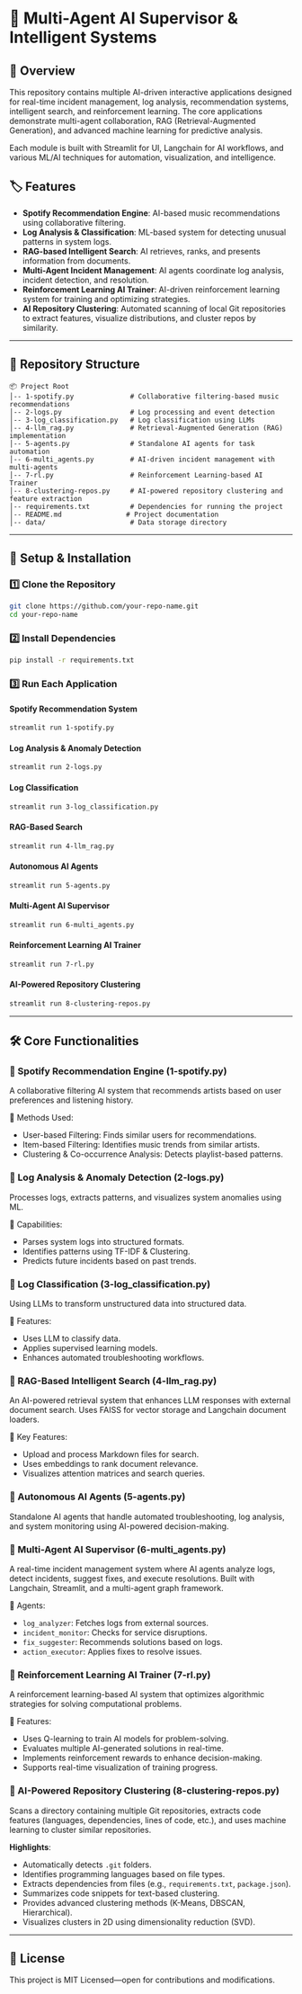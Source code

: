 # 🚀 Multi-Agent AI Supervisor & Intelligent Systems

## 📌 Overview

This repository contains multiple AI-driven interactive applications designed for real-time incident management, log analysis, recommendation systems, intelligent search, and reinforcement learning. The core applications demonstrate multi-agent collaboration, RAG (Retrieval-Augmented Generation), and advanced machine learning for predictive analysis.

Each module is built with Streamlit for UI, Langchain for AI workflows, and various ML/AI techniques for automation, visualization, and intelligence.

## 🏷️ Features

- **Spotify Recommendation Engine**: AI-based music recommendations using collaborative filtering.
- **Log Analysis & Classification**: ML-based system for detecting unusual patterns in system logs.
- **RAG-based Intelligent Search**: AI retrieves, ranks, and presents information from documents.
- **Multi-Agent Incident Management**: AI agents coordinate log analysis, incident detection, and resolution.
- **Reinforcement Learning AI Trainer**: AI-driven reinforcement learning system for training and optimizing strategies.
- **AI Repository Clustering**: Automated scanning of local Git repositories to extract features, visualize distributions, and cluster repos by similarity.

---

## 💂️️ Repository Structure

```text
📦 Project Root
│-- 1-spotify.py              # Collaborative filtering-based music recommendations
│-- 2-logs.py                 # Log processing and event detection
│-- 3-log_classification.py   # Log classification using LLMs
│-- 4-llm_rag.py              # Retrieval-Augmented Generation (RAG) implementation
│-- 5-agents.py               # Standalone AI agents for task automation
│-- 6-multi_agents.py         # AI-driven incident management with multi-agents
│-- 7-rl.py                   # Reinforcement Learning-based AI Trainer
│-- 8-clustering-repos.py     # AI-powered repository clustering and feature extraction
│-- requirements.txt          # Dependencies for running the project
│-- README.md                # Project documentation
│-- data/                     # Data storage directory
```

---

## 🚀 Setup & Installation

### 1️⃣ Clone the Repository

```sh
git clone https://github.com/your-repo-name.git
cd your-repo-name
```

### 2️⃣ Install Dependencies

```sh
pip install -r requirements.txt
```

### 3️⃣ Run Each Application

#### Spotify Recommendation System

```sh
streamlit run 1-spotify.py
```

#### Log Analysis & Anomaly Detection

```sh
streamlit run 2-logs.py
```

#### Log Classification

```sh
streamlit run 3-log_classification.py
```

#### RAG-Based Search

```sh
streamlit run 4-llm_rag.py
```

#### Autonomous AI Agents

```sh
streamlit run 5-agents.py
```

#### Multi-Agent AI Supervisor

```sh
streamlit run 6-multi_agents.py
```

#### Reinforcement Learning AI Trainer

```sh
streamlit run 7-rl.py
```

#### AI-Powered Repository Clustering

```sh
streamlit run 8-clustering-repos.py
```

---

## 🛠️ Core Functionalities

### 🔹 Spotify Recommendation Engine (1-spotify.py)

A collaborative filtering AI system that recommends artists based on user preferences and listening history.

🔹 Methods Used:

- User-based Filtering: Finds similar users for recommendations.
- Item-based Filtering: Identifies music trends from similar artists.
- Clustering & Co-occurrence Analysis: Detects playlist-based patterns.

### 🔹 Log Analysis & Anomaly Detection (2-logs.py)

Processes logs, extracts patterns, and visualizes system anomalies using ML.

🔹 Capabilities:

- Parses system logs into structured formats.
- Identifies patterns using TF-IDF & Clustering.
- Predicts future incidents based on past trends.

### 🔹 Log Classification (3-log_classification.py)

Using LLMs to transform unstructured data into structured data.

🔹 Features:

- Uses LLM to classify data.
- Applies supervised learning models.
- Enhances automated troubleshooting workflows.

### 🔹 RAG-Based Intelligent Search (4-llm_rag.py)

An AI-powered retrieval system that enhances LLM responses with external document search. Uses FAISS for vector storage and Langchain document loaders.

🔹 Key Features:

- Upload and process Markdown files for search.
- Uses embeddings to rank document relevance.
- Visualizes attention matrices and search queries.

### 🔹 Autonomous AI Agents (5-agents.py)

Standalone AI agents that handle automated troubleshooting, log analysis, and system monitoring using AI-powered decision-making.

### 🔹 Multi-Agent AI Supervisor (6-multi_agents.py)

A real-time incident management system where AI agents analyze logs, detect incidents, suggest fixes, and execute resolutions. Built with Langchain, Streamlit, and a multi-agent graph framework.

🔹 Agents:

- `log_analyzer`: Fetches logs from external sources.
- `incident_monitor`: Checks for service disruptions.
- `fix_suggester`: Recommends solutions based on logs.
- `action_executor`: Applies fixes to resolve issues.

### 🔹 Reinforcement Learning AI Trainer (7-rl.py)

A reinforcement learning-based AI system that optimizes algorithmic strategies for solving computational problems.

🔹 Features:

- Uses Q-learning to train AI models for problem-solving.
- Evaluates multiple AI-generated solutions in real-time.
- Implements reinforcement rewards to enhance decision-making.
- Supports real-time visualization of training progress.

### 🔹 AI-Powered Repository Clustering (8-clustering-repos.py)

Scans a directory containing multiple Git repositories, extracts code features (languages, dependencies, lines of code, etc.), and uses machine learning to cluster similar repositories.

**Highlights**:

- Automatically detects `.git` folders.
- Identifies programming languages based on file types.
- Extracts dependencies from files (e.g., `requirements.txt`, `package.json`).
- Summarizes code snippets for text-based clustering.
- Provides advanced clustering methods (K-Means, DBSCAN, Hierarchical).
- Visualizes clusters in 2D using dimensionality reduction (SVD).

---

## 📝 License

This project is MIT Licensed—open for contributions and modifications.
